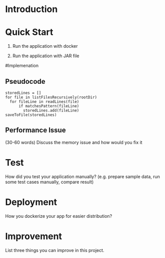 # Introduction


# Quick Start
1. Run the application with docker

2. Run the application with JAR file

#Implemenation
## Pseudocode
```
storedLines = []
for file in listFilesRecursively(rootDir)
  for fileLine in readLines(file)
      if matchesPattern(fileLine)
        storedLines.add(fileLine)
saveToFile(storedLines)
```
## Performance Issue
(30-60 words)
Discuss the memory issue and how would you fix it

# Test
How did you test your application manually? (e.g. prepare sample data, run some test cases manually, compare result)

# Deployment
How you dockerize your app for easier distribution?

# Improvement
List three things you can improve in this project.